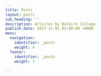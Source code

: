 ```yaml
---
title: Posts
layout: posts
sub_heading: ''
description: Articles by Belkirk College
publish_date: 2017-11-01 03:00:00 +0000
menu:
  navigation:
    identifier: _posts
    weight: 4
  footer:
    identifier: _posts
    weight: 3

---
```


